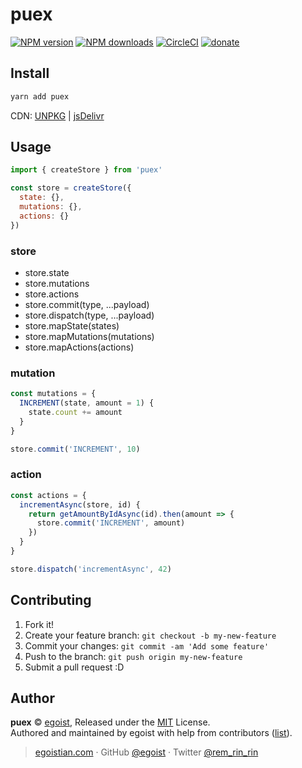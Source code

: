 # puex

[![NPM version](https://img.shields.io/npm/v/puex.svg?style=flat)](https://npmjs.com/package/puex) [![NPM downloads](https://img.shields.io/npm/dm/puex.svg?style=flat)](https://npmjs.com/package/puex) [![CircleCI](https://circleci.com/gh/egoist/puex/tree/master.svg?style=shield&circle-token=af0131758916e976003f5e909a703fe6821d3124)](https://circleci.com/gh/egoist/puex/tree/master)  [![donate](https://img.shields.io/badge/$-donate-ff69b4.svg?maxAge=2592000&style=flat)](https://github.com/egoist/donate)

## Install

```bash
yarn add puex
```

CDN: [UNPKG](https://unpkg.com/puex/dist/) | [jsDelivr](https://cdn.jsdelivr.net/npm/puex/dist/)

## Usage

```js
import { createStore } from 'puex'

const store = createStore({
  state: {},
  mutations: {},
  actions: {}
})
```

### store

- store.state
- store.mutations
- store.actions
- store.commit(type, ...payload)
- store.dispatch(type, ...payload)
- store.mapState(states)
- store.mapMutations(mutations)
- store.mapActions(actions)

### mutation

```js
const mutations = {
  INCREMENT(state, amount = 1) {
    state.count += amount
  }
}

store.commit('INCREMENT', 10)
```

### action

```js
const actions = {
  incrementAsync(store, id) {
    return getAmountByIdAsync(id).then(amount => {
      store.commit('INCREMENT', amount)
    })
  }
}

store.dispatch('incrementAsync', 42)
```

## Contributing

1. Fork it!
2. Create your feature branch: `git checkout -b my-new-feature`
3. Commit your changes: `git commit -am 'Add some feature'`
4. Push to the branch: `git push origin my-new-feature`
5. Submit a pull request :D


## Author

**puex** © [egoist](https://github.com/egoist), Released under the [MIT](./LICENSE) License.<br>
Authored and maintained by egoist with help from contributors ([list](https://github.com/egoist/puex/contributors)).

> [egoistian.com](https://egoistian.com) · GitHub [@egoist](https://github.com/egoist) · Twitter [@rem_rin_rin](https://twitter.com/rem_rin_rin)
